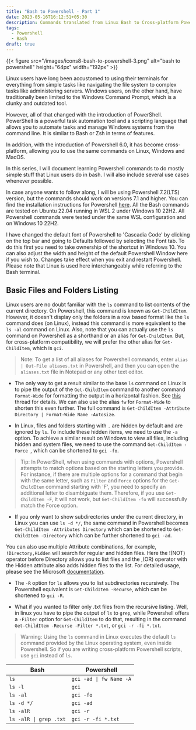 ```yaml
---
title: "Bash to Powershell - Part 1"
date: 2023-05-16T16:12:51+05:30
description: Commands translated from Linux Bash to Cross-platform Powershell
tags: 
  - Powershell
  - Bash
draft: true
---
```


{{< figure src="/images/icons8-bash-to-powershell-3.png" alt="bash to powershell" height="64px" width="192px" >}}

Linux users have long been accustomed to using their terminals for everything from simple tasks like navigating the file system to complex tasks like administering servers. Windows users, on the other hand, have traditionally been limited to the Windows Command Prompt, which is a clunky and outdated tool.

However, all of that changed with the introduction of PowerShell. PowerShell is a powerful task automation tool and a scripting language that allows you to automate tasks and manage Windows systems from the command line. It is similar to Bash or Zsh in terms of features.

In addition, with the introduction of Powershell 6.0, it has become cross-platform, allowing you to use the same commands on Linux, Windows and MacOS.

In this series, I will document learning Powershell commands to do mostly simple stuff that Linux users do in bash. I will also include several use cases whenever possible. 

In case anyone wants to follow along, I will be using Powershell 7.2(LTS) version, but the commands should work on versions 7.1 and higher. You can find the installation instructions for Powershell [here](https://learn.microsoft.com/en-us/powershell/scripting/install/installing-powershell). All the Bash commands are tested on Ubuntu 22.04 running in WSL 2 under Windows 10 22H2. All Powershell commands were tested under the same WSL configuration and on Windows 10 22H2.


 I have changed the default font of Powershell to 'Cascadia Code' by clicking on the top bar and going to Defaults followed by selecting the Font tab. To do this first you need to take ownership of the shortcut in Windows 10. You can also adjust the width and height of the default Powershell Window here if you wish to. Changes take effect when you exit and restart Powershell. Please note that Linux is used here interchangeably while referring to the Bash terminal.

## Basic Files and Folders Listing

Linux users are no doubt familiar with the ```ls``` command to list contents of the current directory. On Powershell, this command is known as ```Get-ChildItem```. However, it doesn't display only the folders in a row based format like the ```ls``` command does (on Linux), instead this command is more equivalent to the ```ls -al``` command on Linux. Also, note that you can actually use the ```ls``` command on Powershell as a shorthand or an alias for ```Get-ChildItem```. But, for cross-platform compatibility, we will prefer the other alias for ```Get-ChildItem```, which is ```gci```.

>Note: To get a list of all aliases for Powershell commands, enter ```alias | Out-File aliases.txt``` in Powershell, and then you can open the ```aliases.txt``` file in Notepad or any other text editor.

- The only way to get a result similar to the base ```ls``` command on Linux is to pipe the output of the ```Get-ChildItem``` command to another command ```Format-Wide``` for formatting the output in a horizontal fashion. See [this](https://superuser.com/q/1325217/1799623) thread for details. We can also use the alias ```fw``` for ```Format-Wide``` to shorten this even further. The full command is ```Get-ChildItem -Attribute Directory | Format-Wide Name -Autosize```.

- In Linux, files and folders starting with ```.``` are hidden by default and are ignored by ```ls```. To include these hidden items, we need to use the ```-a``` option. To achieve a similar result on Windows to view all files, including hidden and system files, we need to use the command ```Get-ChildItem -Force ```, which can be shortened to ```gci -fo```.

>Tip: In PowerShell, when using commands with options, Powershell attempts to match options based on the starting letters you provide. For instance, if there are multiple options for a command that begin with the same letter, such as ```Filter``` and ```Force``` options for the ```Get-ChildItem``` command starting with 'F', you need to specify an additional letter to disambiguate them. Therefore, if you use ```Get-ChildItem -F```, it will not work, but ```Get-ChildItem -fo``` will successfully match the Force option.

- If you only want to show subdirectories under the current directory, in Linux you can use ```ls -d */```, the same command in Powershell becomes ```Get-ChildItem -Attributes Directory``` which can be shortened to ```Get-ChildItem -Directory``` which can be further shortened to ```gci -ad```. 

You can also use multiple Attribute combinations, for example, ```!Directory,Hidden``` will search for regular and hidden files. Here the !(NOT) operator before Directory allows you to list files and the ,(OR) operator with the Hidden attribute also adds hidden files to the list. For detailed usage, please see the Microsoft [documentation](https://learn.microsoft.com/en-us/powershell/module/Microsoft.PowerShell.Management/Get-ChildItem?view=powershell-7.2#example-1-get-child-items-from-a-file-system-directory).

- The ```-R``` option for ```ls``` allows you to list subdirectories recursively. The Powershell equivalent is ```Get-ChildItem -Recurse```, which can be shortened to ```gci -R```.

- What if you wanted to filter only .txt files from the recursive listing. Well, in linux you have to pipe the output of ```ls``` to ```grep```, while Powershell offers a ```-Filter``` option for ```Get-ChildItem``` to do that, resulting in the command ```Get-ChildItem -Recurse -Filter *.txt```, or ```gci -r -fi *.txt```.

>Warning: Using the ```ls``` command in Linux executes the default ```ls``` command provided by the Linux operating system, even inside Powershell. So if you are writing cross-platform Powershell scripts, use ```gci``` instead of ```ls```.



|  Bash  |  Powershell   |
|----------------------|--------------------------------------|
| ```ls``` | ```gci -ad \| fw Name -A``` |
| ```ls -l``` | ```gci```|
| ```ls -al``` | ```gci -fo```|
| ```ls -d */``` | ```gci -ad``` |
| ```ls -alR``` | ```gci -r``` |
| ```ls -alR \| grep .txt``` | ```gci -r -fi *.txt``` |


